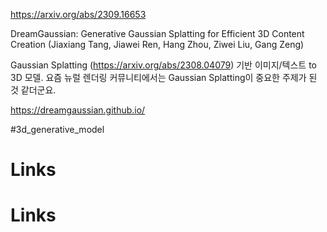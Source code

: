 https://arxiv.org/abs/2309.16653

DreamGaussian: Generative Gaussian Splatting for Efficient 3D Content Creation (Jiaxiang Tang, Jiawei Ren, Hang Zhou, Ziwei Liu, Gang Zeng)

Gaussian Splatting (https://arxiv.org/abs/2308.04079) 기반 이미지/텍스트 to 3D 모델. 요즘 뉴럴 렌더링 커뮤니티에서는 Gaussian Splatting이 중요한 주제가 된 것 같더군요.

https://dreamgaussian.github.io/

#3d_generative_model

# Links

# Links

